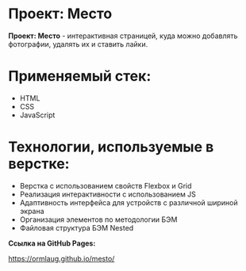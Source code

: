 # Проект: Место

**Проект: Место** - интерактивная страницей, куда можно добавлять фотографии, удалять их и ставить лайки.

# Применяемый стек:
* HTML
* CSS
* JavaScript

# Технологии, используемые в верстке:
* Верстка с использованием свойств Flexbox и Grid
* Реализация интерактивности с использованием JS
* Адаптивность интерфейса для устройств с различной шириной экрана
* Организация элементов по методологии БЭМ
* Файловая структура БЭМ Nested

**Ссылка на GitHub Pages:**

https://ormlaug.github.io/mesto/
